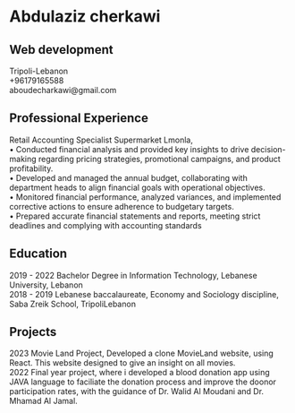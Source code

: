 <h1>Abdulaziz cherkawi</h1>
<h2>Web development</h2>
Tripoli-Lebanon <br>
+96179165588<br>
aboudecharkawi@gmail.com<br>

<h2>Professional Experience</h2>
Retail Accounting Specialist Supermarket Lmonla,<br>
• Conducted financial analysis and provided key insights to drive decision-making regarding pricing strategies,
promotional campaigns, and product profitability.<br>
• Developed and managed the annual budget, collaborating with department heads to align financial goals
with operational objectives.<br>
• Monitored financial performance, analyzed variances, and implemented corrective actions to ensure adherence
to budgetary targets.<br>
• Prepared accurate financial statements and reports, meeting strict deadlines and complying with accounting
standards<br>

<h2>Education</h2>
2019 - 2022 Bachelor Degree in Information Technology, Lebanese University, Lebanon<br>
2018 - 2019 Lebanese baccalaureate, Economy and Sociology discipline, Saba Zreik School, TripoliLebanon<br>

<h2>Projects</h2>
2023 Movie Land Project, Developed a clone MovieLand website, using React. This website designed to
give an insight on all movies.<br>
2022 Final year project, where i developed a blood donation app using JAVA language to faciliate the
donation process and improve the doonor participation rates, with the guidance of Dr. Walid Al
Moudani and Dr. Mhamad Al Jamal.<br>
